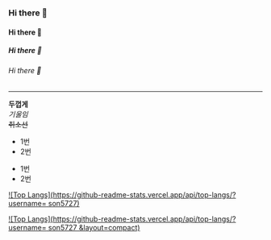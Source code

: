 ### Hi there 👋
#### Hi there 👋
##### Hi there 👋
###### Hi there 👋
---
**두껍게**<br>
*기울임*<br>
~~취소선~~<br>
* 1번
* 2번
- 1번
- 2번

[![Top Langs](https://github-readme-stats.vercel.app/api/top-langs/?username=
son5727)](https://github.com/son5727/github-readme-stats)

[![Top Langs](https://github-readme-stats.vercel.app/api/top-langs/?username=
son5727 &layout=compact)](https://github.com/son5727/githubreadme-stats)
